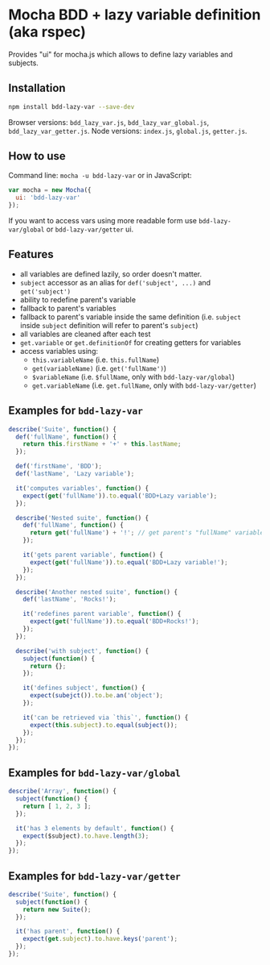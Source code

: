 # Mocha BDD + lazy variable definition (aka rspec)
Provides "ui" for mocha.js which allows to define lazy variables and subjects.

## Installation
```bash
npm install bdd-lazy-var --save-dev
```

Browser versions: `bdd_lazy_var.js`, `bdd_lazy_var_global.js`, `bdd_lazy_var_getter.js`.
Node versions: `index.js`, `global.js`, `getter.js`.

## How to use
Command line: `mocha -u bdd-lazy-var` or in JavaScript:
```js
var mocha = new Mocha({
  ui: 'bdd-lazy-var'
});
```

If you want to access vars using more readable form use `bdd-lazy-var/global` or `bdd-lazy-var/getter` ui.

## Features
* all variables are defined lazily, so order doesn't matter.
* `subject` accessor as an alias for `def('subject', ...)` and `get('subject')`
* ability to redefine parent's variable
* fallback to parent's variables
* fallback to parent's variable inside the same definition (i.e. `subject` inside `subject` definition will refer to parent's `subject`)
* all variables are cleaned after each test
* `get.variable` or `get.definitionOf` for creating getters for variables
* access variables using:
  * `this.variableName` (i.e. `this.fullName`)
  * `get(variableName)` (i.e. `get('fullName')`)
  * `$variableName` (i.e. `$fullName`, only with `bdd-lazy-var/global`)
  * `get.variableName` (i.e. `get.fullName`, only with `bdd-lazy-var/getter`)

## Examples for `bdd-lazy-var`
```js
describe('Suite', function() {
  def('fullName', function() {
    return this.firstName + '+' + this.lastName;
  });

  def('firstName', 'BDD');
  def('lastName', 'Lazy variable');

  it('computes variables', function() {
    expect(get('fullName')).to.equal('BDD+Lazy variable');
  });

  describe('Nested suite', function() {
    def('fullName', function() {
      return get('fullName') + '!'; // get parent's "fullName" variable
    });

    it('gets parent variable', function() {
      expect(get('fullName')).to.equal('BDD+Lazy variable!');
    });
  });

  describe('Another nested suite', function() {
    def('lastName', 'Rocks!');

    it('redefines parent variable', function() {
      expect(get('fullName')).to.equal('BDD+Rocks!');
    });
  });

  describe('with subject', function() {
    subject(function() {
      return {};
    });

    it('defines subject', function() {
      expect(subejct()).to.be.an('object');
    });

    it('can be retrieved via `this`', function() {
      expect(this.subject).to.equal(subject());
    });
  });
});
```
## Examples for `bdd-lazy-var/global`
```js
describe('Array', function() {
  subject(function() {
    return [ 1, 2, 3 ];
  });

  it('has 3 elements by default', function() {
    expect($subject).to.have.length(3);
  });
});
```

## Examples for `bdd-lazy-var/getter`
```js
describe('Suite', function() {
  subject(function() {
    return new Suite();
  });

  it('has parent', function() {
    expect(get.subject).to.have.keys('parent');
  });
});
```

